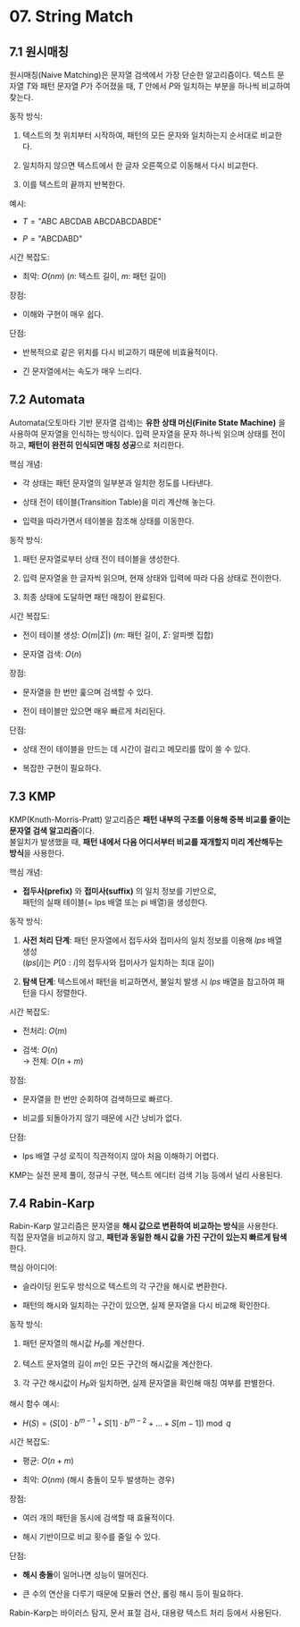 # 07. String Match

## 7.1 원시매칭

원시매칭(Naive Matching)은 문자열 검색에서 가장 단순한 알고리즘이다. 텍스트 문자열 $T$와 패턴 문자열 $P$가 주어졌을 때, $T$ 안에서 $P$와 일치하는 부분을 하나씩 비교하여 찾는다.

동작 방식:

1. 텍스트의 첫 위치부터 시작하여, 패턴의 모든 문자와 일치하는지 순서대로 비교한다.
    
2. 일치하지 않으면 텍스트에서 한 글자 오른쪽으로 이동해서 다시 비교한다.
    
3. 이를 텍스트의 끝까지 반복한다.
    

예시:

- $T = \text{"ABC ABCDAB ABCDABCDABDE"}$
    
- $P = \text{"ABCDABD"}$
    

시간 복잡도:

- 최악: $O(nm)$ ($n$: 텍스트 길이, $m$: 패턴 길이)
    

장점:

- 이해와 구현이 매우 쉽다.
    

단점:

- 반복적으로 같은 위치를 다시 비교하기 때문에 비효율적이다.
    
- 긴 문자열에서는 속도가 매우 느리다.
    

## 7.2 Automata

Automata(오토마타 기반 문자열 검색)는 **유한 상태 머신(Finite State Machine)** 을 사용하여 문자열을 인식하는 방식이다. 입력 문자열을 문자 하나씩 읽으며 상태를 전이하고, **패턴이 완전히 인식되면 매칭 성공**으로 처리한다.

핵심 개념:

- 각 상태는 패턴 문자열의 일부분과 일치한 정도를 나타낸다.
    
- 상태 전이 테이블(Transition Table)을 미리 계산해 놓는다.
    
- 입력을 따라가면서 테이블을 참조해 상태를 이동한다.
    

동작 방식:

1. 패턴 문자열로부터 상태 전이 테이블을 생성한다.
    
2. 입력 문자열을 한 글자씩 읽으며, 현재 상태와 입력에 따라 다음 상태로 전이한다.
    
3. 최종 상태에 도달하면 패턴 매칭이 완료된다.
    

시간 복잡도:

- 전이 테이블 생성: $O(m|\Sigma|)$ ($m$: 패턴 길이, $\Sigma$: 알파벳 집합)
    
- 문자열 검색: $O(n)$
    

장점:

- 문자열을 한 번만 훑으며 검색할 수 있다.
    
- 전이 테이블만 있으면 매우 빠르게 처리된다.
    

단점:

- 상태 전이 테이블을 만드는 데 시간이 걸리고 메모리를 많이 쓸 수 있다.
    
- 복잡한 구현이 필요하다.
    

## 7.3 KMP

KMP(Knuth-Morris-Pratt) 알고리즘은 **패턴 내부의 구조를 이용해 중복 비교를 줄이는 문자열 검색 알고리즘**이다.  
불일치가 발생했을 때, **패턴 내에서 다음 어디서부터 비교를 재개할지 미리 계산해두는 방식**을 사용한다.

핵심 개념:

- **접두사(prefix)** 와 **접미사(suffix)** 의 일치 정보를 기반으로,  
    패턴의 실패 테이블(= lps 배열 또는 pi 배열)을 생성한다.
    

동작 방식:

1. **사전 처리 단계**: 패턴 문자열에서 접두사와 접미사의 일치 정보를 이용해 $lps$ 배열 생성  
    ($lps[i]$는 $P[0:i]$의 접두사와 접미사가 일치하는 최대 길이)
    
2. **탐색 단계**: 텍스트에서 패턴을 비교하면서, 불일치 발생 시 $lps$ 배열을 참고하여 패턴을 다시 정렬한다.
    

시간 복잡도:

- 전처리: $O(m)$
    
- 검색: $O(n)$  
    → 전체: $O(n + m)$
    

장점:

- 문자열을 한 번만 순회하여 검색하므로 빠르다.
    
- 비교를 되돌아가지 않기 때문에 시간 낭비가 없다.
    

단점:

- lps 배열 구성 로직이 직관적이지 않아 처음 이해하기 어렵다.
    

KMP는 실전 문제 풀이, 정규식 구현, 텍스트 에디터 검색 기능 등에서 널리 사용된다.

## 7.4 Rabin-Karp

Rabin-Karp 알고리즘은 문자열을 **해시 값으로 변환하여 비교하는 방식**을 사용한다.  
직접 문자열을 비교하지 않고, **패턴과 동일한 해시 값을 가진 구간이 있는지 빠르게 탐색**한다.

핵심 아이디어:

- 슬라이딩 윈도우 방식으로 텍스트의 각 구간을 해시로 변환한다.
    
- 패턴의 해시와 일치하는 구간이 있으면, 실제 문자열을 다시 비교해 확인한다.
    

동작 방식:

1. 패턴 문자열의 해시값 $H_P$를 계산한다.
    
2. 텍스트 문자열의 길이 $m$인 모든 구간의 해시값을 계산한다.
    
3. 각 구간 해시값이 $H_P$와 일치하면, 실제 문자열을 확인해 매칭 여부를 판별한다.
    

해시 함수 예시:

- $H(S) = (S[0] \cdot b^{m-1} + S[1] \cdot b^{m-2} + \dots + S[m-1]) \bmod q$
    

시간 복잡도:

- 평균: $O(n + m)$
    
- 최악: $O(nm)$ (해시 충돌이 모두 발생하는 경우)
    

장점:

- 여러 개의 패턴을 동시에 검색할 때 효율적이다.
    
- 해시 기반이므로 비교 횟수를 줄일 수 있다.
    

단점:

- **해시 충돌**이 일어나면 성능이 떨어진다.
    
- 큰 수의 연산을 다루기 때문에 모듈러 연산, 롤링 해시 등이 필요하다.
    

Rabin-Karp는 바이러스 탐지, 문서 표절 검사, 대용량 텍스트 처리 등에서 사용된다.